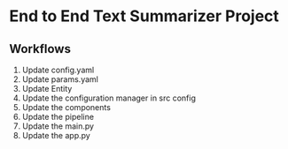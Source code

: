 # End to End Text Summarizer Project


## Workflows

1. Update config.yaml
2. Update params.yaml
3. Update Entity
4. Update the configuration manager in src config
5. Update the components
6. Update the pipeline
7. Update the main.py
8. Update the app.py
